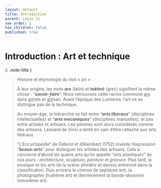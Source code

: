 ```yaml
---
layout: default
title: Introduction
parent: Leçon 11
nav_order: 2
has_children: false
published: true
---
```

# Introduction : Art et technique

{: .note-title }
> Histoire et étymologie du mot « art »
>
> À leur origine, les mots ***ars*** (latin) et ***tekhnè*** (grec) signifient la même chose : “***savoir-faire***”. Nous retrouvons cette racine commune <u>ars</u> dans <u>art</u>iste et <u>art</u>isan. Avant l’époque des Lumières, l’art ne se distingue pas de la technique. 
> 
> Au moyen-âge, la hiérarchie se fait entre “***arts libéraux***” (disciplines intellectuelles) et “***arts mécaniques***” (disciplines manuelles), et pas entre artistes et artisans. Les peintres sont alors considérés comme des artisans. Léonard de Vinci a tenté en vain d’être rattaché aux arts libéraux.   
> 
> “L’Encyclopédie” de Diderot et d’Alembert (1752) invente l’expression “***beaux-arts***” pour distinguer les artistes des artisans. Cela a concerné d’abord les quatre arts qu’on appelle “*arts plastiques*” de nos jours : *architecture*, *sculpture*, *peinture* et *gravure*. Plus tard, la *musique* et les arts de la scène (*théâtre* et *danse*) entreront dans la classification. Puis arrivera le *cinéma* (le septième art), la *photographie* (huitième art) et dernièrement la *bande-dessinée* (neuvième art).